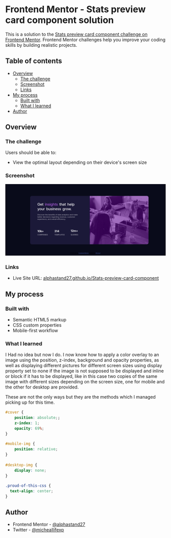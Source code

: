 # Frontend Mentor - Stats preview card component solution

This is a solution to the [Stats preview card component challenge on Frontend Mentor](https://www.frontendmentor.io/challenges/stats-preview-card-component-8JqbgoU62). Frontend Mentor challenges help you improve your coding skills by building realistic projects. 

## Table of contents

- [Overview](#overview)
  - [The challenge](#the-challenge)
  - [Screenshot](#screenshot)
  - [Links](#links)
- [My process](#my-process)
  - [Built with](#built-with)
  - [What I learned](#what-i-learned)
- [Author](#author)

## Overview

### The challenge

Users should be able to:

- View the optimal layout depending on their device's screen size

### Screenshot

![](./images/Screenshot%20from%202024-09-04%2004-31-04.png)

### Links

- Live Site URL: [alphastand27.github.io/Stats-preview-card-component](https://alphastand27.github.io/Stats-preview-card-component/)

## My process

### Built with

- Semantic HTML5 markup
- CSS custom properties
- Mobile-first workflow

### What I learned

I Had no idea but now I do. I now know how to apply a color overlay to an image using the position, z-index, background and opacity properties, as well as displaying different pictures for different screen sizes using display property set to none if the image is not supposed to be displayed and inline or block if it has to be displayed, like in this case two copies of the same image with different sizes depending on the screen size, one for mobile and the other for desktop are provided. 

These are not the only ways but they are the methods which I managed picking up for this time. 


```css
#cover {
    position: absolute;;
    z-index: 1;
    opacity: 69%;
}
```
```css
#mobile-img {
    position: relative;   
}

#desktop-img {
    display: none;
}
```
```css
.proud-of-this-css {
  text-align: center;
}
```

## Author

- Frontend Mentor - [@alphastand27](https://www.frontendmentor.io/profile/alphastand27)
- Twitter - [@micheallifexp](https://x.com/micheallifexp)
